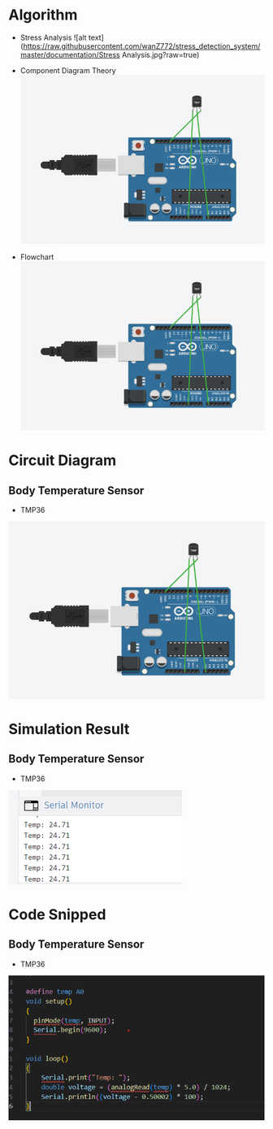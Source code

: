 # Algorithm

* Stress Analysis
![alt text](https://raw.githubusercontent.com/wanZ772/stress_detection_system/master/documentation/Stress Analysis.jpg?raw=true)

* Component Diagram Theory
![alt text](https://raw.githubusercontent.com/wanZ772/stress_detection_system/master/documentation/Body%20Temperature%20circuit%20-%20TMP36.png?raw=true)

* Flowchart
![alt text](https://raw.githubusercontent.com/wanZ772/stress_detection_system/master/documentation/Body%20Temperature%20circuit%20-%20TMP36.png?raw=true)


# Circuit Diagram
## Body Temperature Sensor
* TMP36

![alt text](https://raw.githubusercontent.com/wanZ772/stress_detection_system/master/documentation/Body%20Temperature%20circuit%20-%20TMP36.png?raw=true)

# Simulation Result
## Body Temperature Sensor
* TMP36

![alt text](https://raw.githubusercontent.com/wanZ772/stress_detection_system/master/documentation/Body%20Temperature%20simulation%20result%20-%20TMP36.png?raw=true)

# Code Snipped
## Body Temperature Sensor
* TMP36

![alt text](https://raw.githubusercontent.com/wanZ772/stress_detection_system/master/documentation/Body%20Temperature%20Code%20Snipped%20-%20TMP36.png?raw=true)